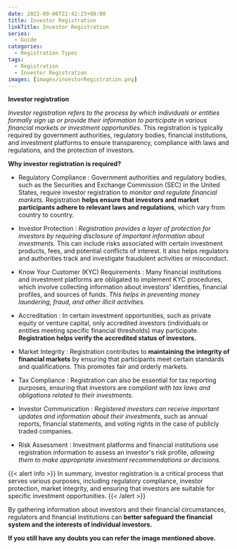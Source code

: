 ```yaml
---
date: 2022-09-06T22:42:23+08:00
title: Investor Registration
linkTitle: Investor Registration
series:
  - Guide
categories:
  - Registration Types
tags:
  - Registration
  - Investor Registration
images: [images/investorRegistration.png]
---
```

**Investor registration**

*Investor registration refers to the process by which individuals or entities formally sign up or provide their information to participate in various financial markets or investment opportunities.* This registration is typically required by government authorities, regulatory bodies, financial institutions, and investment platforms to ensure transparency, compliance with laws and regulations, and the protection of investors.

**Why investor registration is required?**

- Regulatory Compliance
  : Government authorities and regulatory bodies, such as the Securities and Exchange Commission (SEC) in the United States, require investor registration to *monitor and regulate financial markets.* Registration **helps ensure that investors and market participants adhere to relevant laws and regulations**, which vary from country to country.

- Investor Protection
  : *Registration provides a layer of protection for investors by requiring disclosure of important information about investments.* This can include risks associated with certain investment products, fees, and potential conflicts of interest. It also helps regulators and authorities track and investigate fraudulent activities or misconduct.

- Know Your Customer (KYC) Requirements
  : Many financial institutions and investment platforms are obligated to implement KYC procedures, which involve collecting information about investors' identities, financial profiles, and sources of funds. *This helps in preventing money laundering, fraud, and other illicit activities.*

- Accreditation
  : In certain investment opportunities, such as private equity or venture capital, only accredited investors (individuals or entities meeting specific financial thresholds) may participate. **Registration helps verify the accredited status of investors.**

- Market Integrity
  :  Registration contributes to **maintaining the integrity of financial markets** by ensuring that participants meet certain standards and qualifications. This promotes fair and orderly markets.

- Tax Compliance
  : Registration can also be essential for tax reporting purposes, ensuring that investors are *compliant with tax laws and obligations related to their investments.*

- Investor Communication
  : *Registered investors can receive important updates and information about their investments*, such as annual reports, financial statements, and voting rights in the case of publicly traded companies.

- Risk Assessment
  : Investment platforms and financial institutions use registration information to assess an investor's risk profile, *allowing them to make appropriate investment recommendations or decisions.*

{{< alert info >}}
In summary, investor registration is a critical process that serves various purposes, including regulatory compliance, investor protection, market integrity, and ensuring that investors are suitable for specific investment opportunities.
{{< /alert >}}

By gathering information about investors and their financial circumstances, regulators and financial institutions can **better safeguard the financial system and the interests of individual investors.**

**If you still have any doubts you can refer the image mentioned above.**




